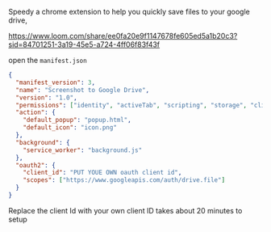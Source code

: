 Speedy a chrome extension to help you quickly save files to your google drive,

https://www.loom.com/share/ee0fa20e9f1147678fe605ed5a1b20c3?sid=84701251-3a19-45e5-a724-4ff06f83f43f


open the `manifest.json`

```json
{
  "manifest_version": 3,
  "name": "Screenshot to Google Drive",
  "version": "1.0",
  "permissions": ["identity", "activeTab", "scripting", "storage", "clipboardWrite"],
  "action": {
    "default_popup": "popup.html",
    "default_icon": "icon.png"
  },
  "background": {
    "service_worker": "background.js"
  },
  "oauth2": {
    "client_id": "PUT YOUE OWN oauth client id",
    "scopes": ["https://www.googleapis.com/auth/drive.file"]
  }
}
```

Replace the client Id with your own client ID takes about 20 minutes to setup